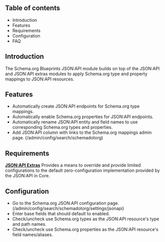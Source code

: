 Table of contents
-----------------

* Introduction
* Features
* Requirements
* Configuration
* FAQ


Introduction
------------

The Schema.org Blueprints JSON:API module builds on top of the JSON:API 
and JSON:API extras modules to apply Schema.org type and property mappings 
to JSON:API resources.


Features
--------

- Automatically create JSON:API endpoints for Schema.org type mappings.
- Automatically enable Schema.org properties for JSON:API endpoints.
- Automatically rename JSON:API entity and field names to use corresponding 
  Schema.org types and properties.
- Add JSON:API column with links to the Schema.org mappings admin page. 
  (/admin/config/search/schemadotorg)


Requirements
------------

**[JSON:API Extras](https://www.drupal.org/project/jsonapi_extras)**
Provides a means to override and provide limited configurations to the default 
zero-configuration implementation provided by the JSON:API in Core.


Configuration
-------------

- Go to the Schema.org JSON:API configuration page.
  (/admin/config/search/schemadotorg/settings/jsonapi)
- Enter base fields that should default to enabled.
- Check/uncheck use Schema.org types as the JSON:API resource's type
  and path names.
- Check/uncheck use Schema.org properties as the JSON:API resource's field
  names/aliases.

